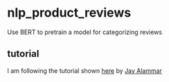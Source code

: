 # nlp_product_reviews
Use BERT to pretrain a model for categorizing reviews 

## tutorial
I am following the tutorial shown [here](http://jalammar.github.io/a-visual-guide-to-using-bert-for-the-first-time/) by [Jay Alammar](https://twitter.com/JayAlammar)
